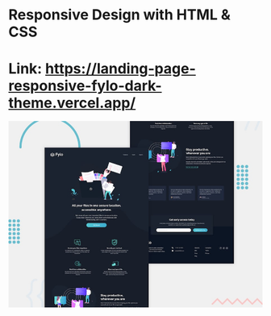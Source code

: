 
# Responsive Design with HTML & CSS

# Link: https://landing-page-responsive-fylo-dark-theme.vercel.app/

![Design preview for the Fylo landing page with dark theme and features grid challenge](./design/desktop-preview.jpg)

